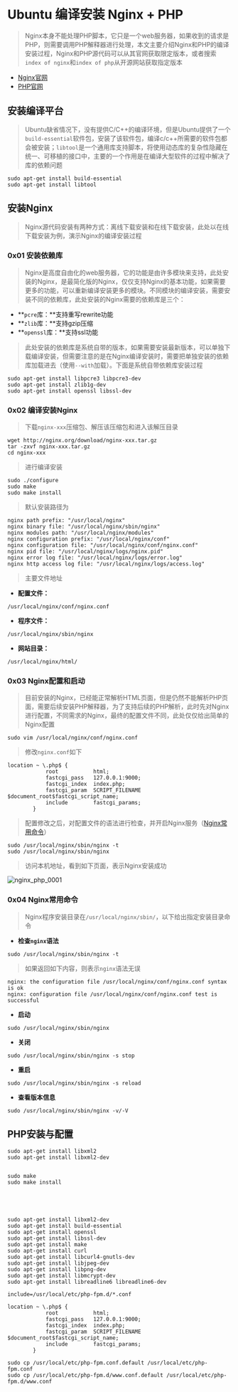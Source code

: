 # Ubuntu 编译安装 Nginx + PHP

> Nginx本身不能处理PHP脚本，它只是一个web服务器，如果收到的请求是PHP，则需要调用PHP解释器进行处理，本文主要介绍Nginx和PHP的编译安装过程，Nginx和PHP源代码可以从其官网获取限定版本，或者搜索`index of nginx`和`index of php`从开源网站获取指定版本

- [Nginx官网](http://nginx.org/en/download.html)
- [PHP官网](https://www.php.net/downloads.php)

## 安装编译平台

> Ubuntu缺省情况下，没有提供C/C++的编译环境，但是Ubuntu提供了一个`build-essential`软件包，安装了该软件包，编译c/c++所需要的软件包都会被安装；`libtool`是一个通用库支持脚本，将使用动态库的复杂性隐藏在统一、可移植的接口中，主要的一个作用是在编译大型软件的过程中解决了库的依赖问题

```
sudo apt-get install build-essential
sudo apt-get install libtool
```

## 安装Nginx

> Nginx源代码安装有两种方式：离线下载安装和在线下载安装，此处以在线下载安装为例，演示Nginx的编译安装过程

### 0x01 安装依赖库

> Nginx是高度自由化的web服务器，它的功能是由许多模块来支持，此处安装的Nginx，是最简化版的Nginx，仅仅支持Nginx的基本功能，如果需要更多的功能，可以重新编译安装更多的模块。不同模块的编译安装，需要安装不同的依赖库，此处安装的Nginx需要的依赖库是三个：

- **`pcre`库：**支持重写rewrite功能
- **`zlib`库：**支持gzip压缩
- **`openssl`库：**支持ssl功能

> 此处安装的依赖库是系统自带的版本，如果需要安装最新版本，可以单独下载编译安装，但需要注意的是在Nginx编译安装时，需要把单独安装的依赖库加载进去（使用`--with`加载）。下面是系统自带依赖库安装过程

```
sudo apt-get install libpcre3 libpcre3-dev  
sudo apt-get install zlib1g-dev
sudo apt-get install openssl libssl-dev 
```

### 0x02 编译安装Nginx

> 下载`nginx-xxx`压缩包、解压该压缩包和进入该解压目录

```
wget http://nginx.org/download/nginx-xxx.tar.gz
tar -zxvf nginx-xxx.tar.gz
cd nginx-xxx
```

> 进行编译安装

```
sudo ./configure
sudo make
sudo make install
```

> 默认安装路径为

```
nginx path prefix: "/usr/local/nginx"
nginx binary file: "/usr/local/nginx/sbin/nginx"
nginx modules path: "/usr/local/nginx/modules"
nginx configuration prefix: "/usr/local/nginx/conf"
nginx configuration file: "/usr/local/nginx/conf/nginx.conf"
nginx pid file: "/usr/local/nginx/logs/nginx.pid"
nginx error log file: "/usr/local/nginx/logs/error.log"
nginx http access log file: "/usr/local/nginx/logs/access.log"
```

> 主要文件地址

- **配置文件：**

```
/usr/local/nginx/conf/nginx.conf
```

- **程序文件：**

```
/usr/local/nginx/sbin/nginx
```

- **网站目录：**

```
/usr/local/nginx/html/
```


### 0x03 Nginx配置和启动

> 目前安装的Nginx，已经能正常解析HTML页面，但是仍然不能解析PHP页面，需要后续安装PHP解释器，为了支持后续的PHP解析，此时先对Nginx进行配置，不同需求的Nginx，最终的配置文件不同，此处仅仅给出简单的Nginx配置

```
sudo vim /usr/local/nginx/conf/nginx.conf
```

> 修改`nginx.conf`如下

```
location ~ \.php$ {
            root           html;
            fastcgi_pass   127.0.0.1:9000;
            fastcgi_index  index.php;
            fastcgi_param  SCRIPT_FILENAME  $document_root$fastcgi_script_name;
            include        fastcgi_params;
        }
```

> 配置修改之后，对配置文件的语法进行检查，并开启Nginx服务（[Nginx常用命令](0x04-Nginx常用命令)）

```
sudo /usr/local/nginx/sbin/nginx -t
sudo /usr/local/nginx/sbin/nginx
```

> 访问本机地址，看到如下页面，表示Nginx安装成功

![nginx_php_0001](https://github.com/GHlyanin/Environmental-construction/master/Ubuntu_nginx_php/image/nginx_php_0001.PNG)

### 0x04 Nginx常用命令

> Nginx程序安装目录在`/usr/local/nginx/sbin/`，以下给出指定安装目录命令

- **检查`nginx`语法**

```
sudo /usr/local/nginx/sbin/nginx -t
```

> 如果返回如下内容，则表示`nginx`语法无误

```
nginx: the configuration file /usr/local/nginx/conf/nginx.conf syntax is ok
nginx: configuration file /usr/local/nginx/conf/nginx.conf test is successful
```

- **启动**

```
sudo /usr/local/nginx/sbin/nginx
```

- **关闭**

```
sudo /usr/local/nginx/sbin/nginx -s stop
```

- **重启**

```
sudo /usr/local/nginx/sbin/nginx -s reload
```

- **查看版本信息**

```
sudo /usr/local/nginx/sbin/nginx -v/-V
```




## PHP安装与配置





```
sudo apt-get install libxml2
sudo apt-get install libxml2-dev


sudo make
sudo make install





sudo apt-get install libxml2-dev
sudo apt-get install build-essential
sudo apt-get install openssl 
sudo apt-get install libssl-dev 
sudo apt-get install make
sudo apt-get install curl
sudo apt-get install libcurl4-gnutls-dev
sudo apt-get install libjpeg-dev
sudo apt-get install libpng-dev
sudo apt-get install libmcrypt-dev
sudo apt-get install libreadline6 libreadline6-dev
```





```
include=/usr/local/etc/php-fpm.d/*.conf
```



```
location ~ \.php$ {
            root           html;
            fastcgi_pass   127.0.0.1:9000;
            fastcgi_index  index.php;
            fastcgi_param  SCRIPT_FILENAME  $document_root$fastcgi_script_name;
            include        fastcgi_params;
        }
```

```
sudo cp /usr/local/etc/php-fpm.conf.default /usr/local/etc/php-fpm.conf
sudo cp /usr/local/etc/php-fpm.d/www.conf.default /usr/local/etc/php-fpm.d/www.conf




```


